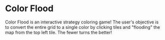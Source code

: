 # Color Flood 

Color Flood is an interactive strategy coloring game! The user's objective is to convert the entire grid to a single color by clicking tiles and "flooding" the map from the top left tile. The fewer turns the better!